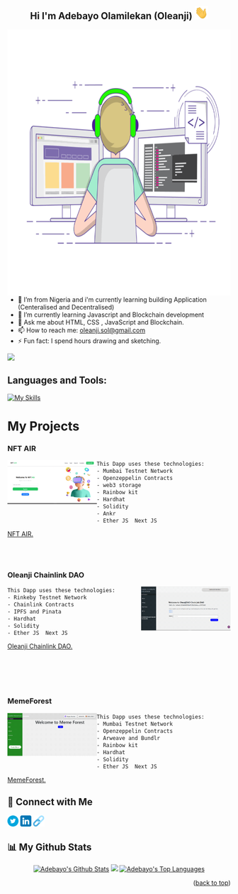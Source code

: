 


## <h2 align="center"> Hi I'm Adebayo Olamilekan (Oleanji) <img src="https://github.com/OleanjiKingCode/OleanjiKingCode/blob/master/Hi.gif" width="30" height="30">   </h2>

<img align='right' src='https://github.com/OleanjiKingCode/OleanjiKingCode/blob/master/coding-freak.gif' width="800" height="600">


- 🔭 I’m from Nigeria and i'm currently learning  building Application (Centeralised and Decentralised)
- 🌱 I’m currently learning Javascript and Blockchain development
- 💬 Ask me about HTML, CSS , JavaScript and Blockchain.
- 📫 How to reach me: oleanji.sol@gmail.com
- ⚡ Fun fact: I spend hours drawing and sketching.

![]("https://github.com/OleanjiKingCode/OleanjiKingCode/blob/9c9a349a5977740e569e318c303812e56600817e/giphy.gif" )


<h2 align="left">Languages and Tools:</h2>

[![My Skills](https://skillicons.dev/icons?i=html,css,js,next,vscode,cs,dotnet,bootstrap,flutter,github,solidity,react,nextjs,tailwind,ts,mongodb,vercel.vscode)](https://skillicons.dev)


# My Projects


  
### NFT AIR
  <a href="https://improved-meme-forest.vercel.app/"> <img align='left' src='https://github.com/OleanjiKingCode/OleanjiKingCode/blob/master/mega.gif' width="40%" height="40%"  > </a>
  
    This Dapp uses these technologies:
    - Mumbai Testnet Network
    - Openzeppelin Contracts
    - web3 storage 
    - Rainbow kit
    - Hardhat
    - Solidity
    - Ankr
    - Ether JS  Next JS 
  <a href="https://improved-meme-forest.vercel.app/">NFT AIR. </a>
<br/>  
<br/>
<br/>
  

  
### Oleanji Chainlink DAO
   <a href="https://twitter-hackathon-project-review.vercel.app/"><img align='right' src='https://github.com/OleanjiKingCode/OleanjiKingCode/blob/master/GIF (1).gif' width="40%" height="40%" > </a> 

    This Dapp uses these technologies:
    - Rinkeby Testnet Network
    - Chainlink Contracts
    - IPFS and Pinata
    - Hardhat
    - Solidity
    - Ether JS  Next JS 
   <a href="https://twitter-hackathon-project-review.vercel.app/"> Oleanji Chainlink DAO. </a>
  
  
 
<br/>
<br/>
<br/>
<br/>

  

  
### MemeForest
<a href="https://meme-forest-demo-app.vercel.app/"> <img align='left' src='https://github.com/OleanjiKingCode/OleanjiKingCode/blob/master/GIF (2).gif' width="40%" height="40%"  > </a>
  
    This Dapp uses these technologies:
    - Mumbai Testnet Network
    - Openzeppelin Contracts
    - Arweave and Bundlr
    - Rainbow kit
    - Hardhat
    - Solidity
    - Ether JS  Next JS 
  <a href="https://meme-forest-demo-app.vercel.app/">MemeForest. </a>
  <br/>
  
 
  



## 🤝 Connect with Me 
<p align="left">
<a  href="https://twitter.com/Oleanji_sol"><img alt="Adebayo's Twitter Link" src="https://github.com/OleanjiKingCode/OleanjiKingCode/blob/master/003-twitter.png" width="5%" /></a> 
<a  href="https://www.linkedin.com/in/Adebayo-olamilekan-oleanji"><img src="https://github.com/OleanjiKingCode/OleanjiKingCode/blob/master/004-linkedin.png" width="5%"/></a>
<a href="https://links-website-one.vercel.app/"><img alt="Adebayo's Links Websites" src="https://github.com/OleanjiKingCode/OleanjiKingCode/blob/master/link.png"  width="5%"  /> </a>
</p>

## 📊 My Github Stats

<p align="center">
<a  href="https://github.com/OleanjiKingCode"><img alt="Adebayo's Github Stats" src="https://github-readme-stats.vercel.app/api?username=OleanjiKingCode&show_icons=true&count_private=true&theme=react&hide_border=true&bg_color=0D1117" width="45%" /></a> 
<a  href="http://www.github.com/OleanjiKingCode"><img src="https://github-readme-streak-stats.herokuapp.com/?user=OleanjiKingCode&stroke=ffffff&background=0D1117&ring=5BCDEC&fire=5BCDEC&currStreakNum=ffffff&currStreakLabel=5BCDEC&sideNums=ffffff&sideLabels=ffffff&dates=ffffff&hide_border=true" width="45%"/></a>
<a  align="center"href="https://github.com/OleanjiKingCode"><img alt="Adebayo's Top Languages" src="https://github-readme-stats.vercel.app/api/top-langs/?username=OleanjiKingCode&langs_count=8&count_private=true&layout=compact&theme=react&hide_border=true&bg_color=0D1117"  /></a>

  </p>

<p align="right">(<a href="#top">back to top</a>)</p>

